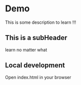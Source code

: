 # Demo

This is some description to learn !!!

## This is a subHeader

learn no matter what

## Local development

Open index.html in your browser
